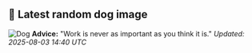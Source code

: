 ## 🐶 Latest random dog image
![Dog](https://images.dog.ceo/breeds/terrier-border/n02093754_6432.jpg)
**Advice:** "Work is never as important as you think it is."
*Updated: 2025-08-03 14:40 UTC*
